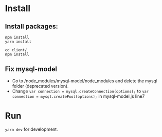 # Install

## Install packages:
	npm install
	yarn install

	cd client/
	npm install

## Fix mysql-model
- Go to /node_modules/mysql-model/node_modules and delete the mysql folder (deprecated version).
- Change `var connection = mysql.createConnection(options);` to `var connection = mysql.createPool(options);` in mysql-model.js line7

# Run

`yarn dev` for development.